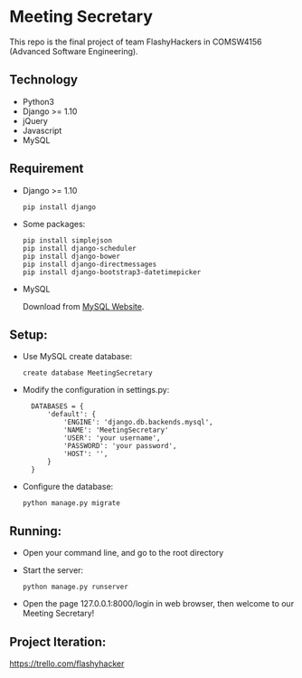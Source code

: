 # Meeting Secretary

This repo is the final project of team FlashyHackers in COMSW4156 (Advanced Software Engineering).

## Technology

* Python3
* Django >= 1.10
* jQuery
* Javascript
* MySQL

## Requirement

* Django >= 1.10

      pip install django
      
* Some packages:

      pip install simplejson
      pip install django-scheduler
      pip install django-bower
      pip install django-directmessages
      pip install django-bootstrap3-datetimepicker

* MySQL 
    
    Download from [MySQL Website](https://www.mysql.com/downloads/).
    
## Setup:

* Use MySQL create database:

      create database MeetingSecretary

* Modify the configuration in settings.py:

        DATABASES = {
            'default': {
                'ENGINE': 'django.db.backends.mysql',
                'NAME': 'MeetingSecretary'
                'USER': 'your username',
                'PASSWORD': 'your password',
                'HOST': '',
            } 
        }
    
* Configure the database: 
                    
      python manage.py migrate

## Running:
* Open your command line, and go to the root directory
* Start the server: 
            
      python manage.py runserver
* Open the page 127.0.0.1:8000/login in web browser, then welcome to our Meeting Secretary! 
    
## Project Iteration:

https://trello.com/flashyhacker
